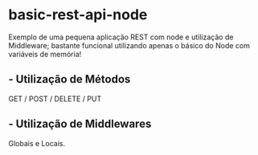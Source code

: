 # basic-rest-api-node
Exemplo de uma pequena aplicação REST com node e utilização de Middleware; bastante funcional utilizando apenas o básico do Node com variáveis de memória!

## - Utilização de Métodos

GET / POST / DELETE / PUT

## - Utilização de Middlewares

Globais e Locais.
